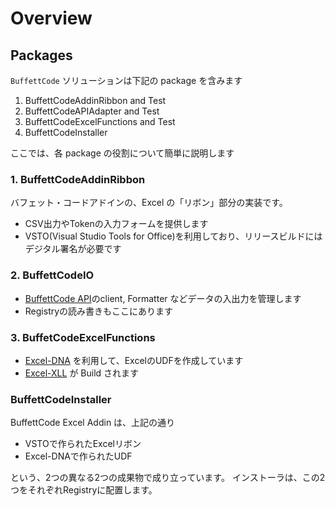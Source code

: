 # Overview
## Packages
`BuffettCode` ソリューションは下記の package を含みます

1. BuffettCodeAddinRibbon and Test
2. BuffettCodeAPIAdapter and Test 
3. BuffettCodeExcelFunctions and Test
4. BuffettCodeInstaller

ここでは、各 package の役割について簡単に説明します

### 1. BuffettCodeAddinRibbon
バフェット・コードアドインの、Excel の「リボン」部分の実装です。
- CSV出力やTokenの入力フォームを提供します
- VSTO(Visual Studio Tools for Office)を利用しており、リリースビルドにはデジタル署名が必要です

### 2. BuffettCodeIO
- [BuffettCode API](https://docs.buffett-code.com/)のclient, Formatter などデータの入出力を管理します
- Registryの読み書きもここにあります

### 3. BuffetCodeExcelFunctions
- [Excel-DNA](https://excel-dna.net/) を利用して、ExcelのUDFを作成しています
- [Excel-XLL](https://docs.microsoft.com/ja-jp/office/client-developer/excel/developing-excel-xlls) が Build されます

### BuffettCodeInstaller
BuffettCode Excel Addin は、上記の通り
- VSTOで作られたExcelリボン
- Excel-DNAで作られたUDF

という、2つの異なる2つの成果物で成り立っています。
インストーラは、この2つをそれぞれRegistryに配置します。